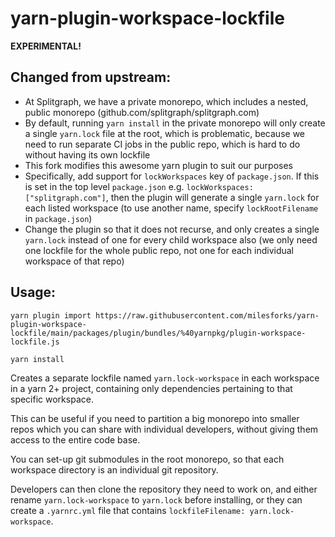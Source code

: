 # yarn-plugin-workspace-lockfile

**EXPERIMENTAL!**

## Changed from upstream:

- At Splitgraph, we have a private monorepo, which includes a nested, public
  monorepo (github.com/splitgraph/splitgraph.com)
- By default, running `yarn install` in the private monorepo will only create a single
  `yarn.lock` file at the root, which is problematic, because we need to run separate
  CI jobs in the public repo, which is hard to do without having its own lockfile
- This fork modifies this awesome yarn plugin to suit our purposes
- Specifically, add support for `lockWorkspaces` key of `package.json`. If this is set
  in the top level `package.json` e.g. `lockWorkspaces: ["splitgraph.com"]`, then the
  plugin will generate a single `yarn.lock` for each listed workspace
  (to use another name, specify `lockRootFilename` in `package.json`)
- Change the plugin so that it does not recurse, and only creates a single `yarn.lock`
  instead of one for every child workspace also (we only need one lockfile for the
  whole public repo, not one for each individual workspace of that repo)

## Usage:

```
yarn plugin import https://raw.githubusercontent.com/milesforks/yarn-plugin-workspace-lockfile/main/packages/plugin/bundles/%40yarnpkg/plugin-workspace-lockfile.js

yarn install
```

Creates a separate lockfile named `yarn.lock-workspace` in each workspace in a yarn 2+ project, containing only dependencies pertaining to that specific workspace.

This can be useful if you need to partition a big monorepo into smaller repos which you can share with individual developers, without giving them access to the entire code base.

You can set-up git submodules in the root monorepo, so that each workspace directory is an individual git repository.

Developers can then clone the repository they need to work on, and either rename `yarn.lock-workspace` to `yarn.lock` before installing, or they can create a `.yarnrc.yml` file that contains `lockfileFilename: yarn.lock-workspace`.
